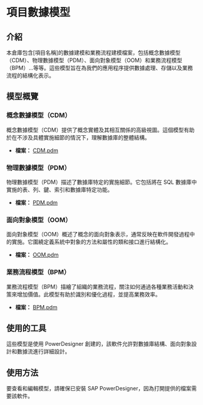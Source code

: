 # 項目數據模型

## 介紹

本倉庫包含[項目名稱]的數據建模和業務流程建模檔案，包括概念數據模型（CDM）、物理數據模型（PDM）、面向對象模型（OOM）和業務流程模型（BPM）...等等。這些模型旨在為我們的應用程序提供數據處理、存儲以及業務流程的結構化表示。

## 模型概覽

### 概念數據模型（CDM）

概念數據模型（CDM）提供了概念實體及其相互關係的高級視圖。這個模型有助於在不涉及具體實施細節的情況下，理解數據庫的整體結構。

- **檔案：** [CDM.pdm](./CDM.pdm)

### 物理數據模型（PDM）

物理數據模型（PDM）描述了數據庫特定的實施細節。它包括將在 SQL 數據庫中實施的表、列、鍵、索引和數據庫特定功能。

- **檔案：** [PDM.pdm](./PDM.pdm)

### 面向對象模型（OOM）

面向對象模型（OOM）概述了概念的面向對象表示，通常反映在軟件開發過程中的實施。它圍繞定義系統中對象的方法和屬性的類和接口進行結構化。

- **檔案：** [OOM.pdm](./OOM.pdm)

### 業務流程模型（BPM）

業務流程模型（BPM）描繪了組織的業務流程，關注如何通過各種業務活動和決策來增加價值。此模型有助於識別和優化過程，並提高業務效率。

- **檔案：** [BPM.pdm](./BPM.pdm)

## 使用的工具

這些模型是使用 PowerDesigner 創建的，該軟件允許對數據庫結構、面向對象設計和數據流進行詳細設計。

## 使用方法

要查看和編輯模型，請確保已安裝 SAP PowerDesigner，因為打開提供的檔案需要該軟件。
